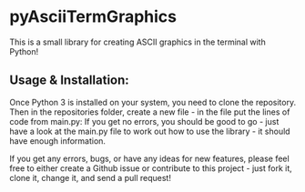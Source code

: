 # pyAsciiTermGraphics
This is a small library for creating ASCII graphics in the terminal with Python!

## Usage & Installation:
Once Python 3 is installed on your system, you need to clone the repository.
Then in the repositories folder, create a new file - in the file put the lines of code from main.py:
If you get no errors, you should be good to go - just have a look at the main.py file to work out how to use the library - it should have enough information.

If you get any errors, bugs, or have any ideas for new features, please feel free to either create a Github issue or contribute to this project - just fork it, clone it, change it, and send a pull request!
